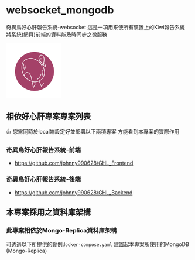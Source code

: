 # websocket_mongodb

奇異鳥好心肝報告系統-websocket
這是一項用來使所有裝置上的Kiwi報告系統
將系統(網頁)前端的資料能及時同步之微服務

<img src="https://github.com/johnny990628/GHL_Frontend/blob/master/public/logo.png" width="30%" />

## 相依好心肝專案專案列表

👍 您需同時於local端設定好並部署以下兩項專案
方能看到本專案的實際作用

### 奇異鳥好心肝報告系統-前端
+ https://github.com/johnny990628/GHL_Frontend

### 奇異鳥好心肝報告系統-後端
+ https://github.com/johnny990628/GHL_Backend

## 本專案採用之資料庫架構

### 此專案相依於Mongo-Replica資料庫架構
可透過以下所提供的範例`docker-compose.yaml`
建置起本專案所使用的MongoDB (Mongo-Replica)